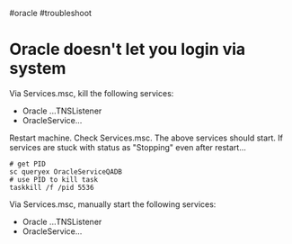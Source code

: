 #oracle #troubleshoot 

# Oracle doesn't let you login via system
Via Services.msc, kill the following services:
- Oracle ...TNSListener  
- OracleService...

Restart machine. 
Check Services.msc. The above services should start.
If services are stuck with status as "Stopping" even after restart...
```
# get PID
sc queryex OracleServiceQADB
# use PID to kill task
taskkill /f /pid 5536
```
Via Services.msc, manually start the following services:
- Oracle ...TNSListener  
- OracleService...


